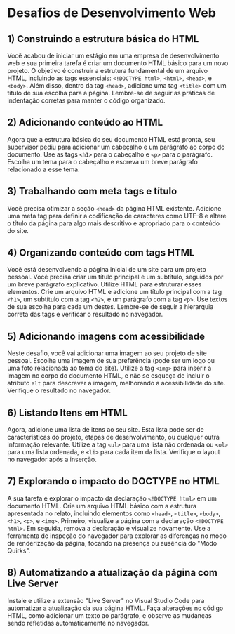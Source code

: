 # Desafios de Desenvolvimento Web

## 1) Construindo a estrutura básica do HTML

Você acabou de iniciar um estágio em uma empresa de desenvolvimento web e sua primeira tarefa é criar um documento HTML básico para um novo projeto. O objetivo é construir a estrutura fundamental de um arquivo HTML, incluindo as tags essenciais: `<!DOCTYPE html>`, `<html>`, `<head>`, e `<body>`. Além disso, dentro da tag `<head>`, adicione uma tag `<title>` com um título de sua escolha para a página. Lembre-se de seguir as práticas de indentação corretas para manter o código organizado.

## 2) Adicionando conteúdo ao HTML

Agora que a estrutura básica do seu documento HTML está pronta, seu supervisor pediu para adicionar um cabeçalho e um parágrafo ao corpo do documento. Use as tags `<h1>` para o cabeçalho e `<p>` para o parágrafo. Escolha um tema para o cabeçalho e escreva um breve parágrafo relacionado a esse tema.

## 3) Trabalhando com meta tags e título

Você precisa otimizar a seção `<head>` da página HTML existente. Adicione uma meta tag para definir a codificação de caracteres como UTF-8 e altere o título da página para algo mais descritivo e apropriado para o conteúdo do site.

## 4) Organizando conteúdo com tags HTML

Você está desenvolvendo a página inicial de um site para um projeto pessoal. Você precisa criar um título principal e um subtítulo, seguidos por um breve parágrafo explicativo. Utilize HTML para estruturar esses elementos. Crie um arquivo HTML e adicione um título principal com a tag `<h1>`, um subtítulo com a tag `<h2>`, e um parágrafo com a tag `<p>`. Use textos de sua escolha para cada um destes. Lembre-se de seguir a hierarquia correta das tags e verificar o resultado no navegador.

## 5) Adicionando imagens com acessibilidade

Neste desafio, você vai adicionar uma imagem ao seu projeto de site pessoal. Escolha uma imagem de sua preferência (pode ser um logo ou uma foto relacionada ao tema do site). Utilize a tag `<img>` para inserir a imagem no corpo do documento HTML, e não se esqueça de incluir o atributo `alt` para descrever a imagem, melhorando a acessibilidade do site. Verifique o resultado no navegador.

## 6) Listando Itens em HTML

Agora, adicione uma lista de itens ao seu site. Esta lista pode ser de características do projeto, etapas de desenvolvimento, ou qualquer outra informação relevante. Utilize a tag `<ul>` para uma lista não ordenada ou `<ol>` para uma lista ordenada, e `<li>` para cada item da lista. Verifique o layout no navegador após a inserção.

## 7) Explorando o impacto do DOCTYPE no HTML

A sua tarefa é explorar o impacto da declaração `<!DOCTYPE html>` em um documento HTML. Crie um arquivo HTML básico com a estrutura apresentada no relato, incluindo elementos como `<head>`, `<title>`, `<body>`, `<h1>`, `<p>`, e `<img>`. Primeiro, visualize a página com a declaração `<!DOCTYPE html>`. Em seguida, remova a declaração e visualize novamente. Use a ferramenta de inspeção do navegador para explorar as diferenças no modo de renderização da página, focando na presença ou ausência do "Modo Quirks".

## 8) Automatizando a atualização da página com Live Server

Instale e utilize a extensão "Live Server" no Visual Studio Code para automatizar a atualização da sua página HTML. Faça alterações no código HTML, como adicionar um texto ao parágrafo, e observe as mudanças sendo refletidas automaticamente no navegador.
